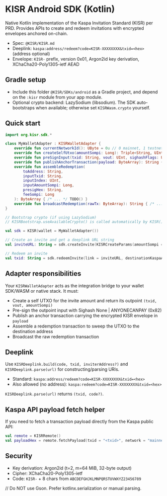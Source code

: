 # KISR Android SDK (Kotlin)

Native Kotlin implementation of the Kaspa Invitation Standard (KISR) per PRD. Provides APIs to create and redeem invitations with encrypted envelopes anchored on-chain.

- Spec: `@KISR/KISR.md`
- Deeplink: `kaspa:address/redeem?code=KISR-XXXXXXXX&txid=<hex>` (address optional)
- Envelope: `KISR-` prefix, version 0x01, Argon2id key derivation, XChaCha20-Poly1305-ietf AEAD

## Gradle setup

- Include this folder `@KISR/SDKs/android` as a Gradle project, and depend on the `:kisr` module from your app module.
- Optional crypto backend: LazySodium (libsodium). The SDK auto-bootstraps when available; otherwise set `KISRWasm.crypto` yourself.

## Quick start

```kotlin
import org.kisr.sdk.*

class MyWalletAdapter : KISRWalletAdapter {
    override fun currentNetworkId(): UByte = 0u // 0 mainnet, 1 testnet
    override fun createSelfUtxo(amountSompi: Long): Triple<String, UInt, Long> { /* ... */ TODO() }
    override fun preSignInput(txid: String, vout: UInt, sighashFlags: UByte): ByteArray { /* ... */ TODO() }
    override fun publishAnchorTransaction(payload: ByteArray): String { /* ... */ TODO() }
    override fun assembleRedemption(
        toAddress: String,
        inputTxid: String,
        inputIndex: UInt,
        inputAmountSompi: Long,
        presigHex: String,
        feeSompi: Long
    ): ByteArray { /* ... */ TODO() }
    override fun broadcastRedemption(rawTx: ByteArray): String { /* ... */ TODO() }
}

// Bootstrap crypto (if using LazySodium)
// KISRBootstrap.useAvailableCrypto() is called automatically by KISR() when crypto is null

val sdk = KISR(wallet = MyWalletAdapter())

// Create an invite and get a deeplink URL string
val inviteURL: String = sdk.createInvite(KISRCreateParams(amountSompi = 100_000_000, memo = "Welcome"))

// Redeem an invite
val txid: String = sdk.redeemInvite(link = inviteURL, destinationKaspaAddress = "kaspa:...")
```

## Adapter responsibilities

Your `KISRWalletAdapter` acts as the integration bridge to your wallet SDK/WASM or native stack. It must:
- Create a self UTXO for the invite amount and return its outpoint `(txid, vout, amountSompi)`
- Pre-sign the outpoint input with Sighash None | ANYONECANPAY (0x82)
- Publish an anchor transaction carrying the encrypted KISR envelope in `payload`
- Assemble a redemption transaction to sweep the UTXO to the destination address
- Broadcast the raw redemption transaction

## Deeplink

Use `KISRDeeplink.build(code, txid, inviterAddress?)` and `KISRDeeplink.parse(url)` for constructing/parsing URIs.
- Standard: `kaspa:address/redeem?code=KISR-XXXXXXXX&txid=<hex>`
- Also allowed (no address): `kaspa:redeem?code=KISR-XXXXXXXX&txid=<hex>`

`KISRDeeplink.parse(url)` returns `(txid, code?)`.

## Kaspa API payload fetch helper

If you need to fetch a transaction payload directly from the Kaspa public API:

```kotlin
val remote = KISRRemote()
val payloadHex = remote.fetchPayload(txid = "<txid>", network = "mainnet")
```

## Security

- Key derivation: Argon2id (t=2, m=64 MiB, 32-byte output)
- Cipher: XChaCha20-Poly1305-ietf
- Code: `KISR-` + 8 chars from `ABCDEFGHJKLMNPQRSTUVWXYZ23456789`

// Do NOT use Gson. Prefer kotlinx.serialization or manual parsing.
